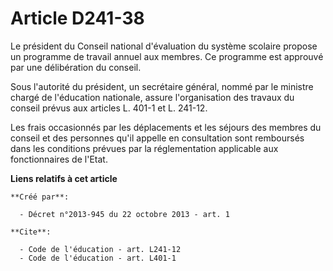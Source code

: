 # Article D241-38

Le président du Conseil national d'évaluation du système scolaire propose un programme de travail annuel aux membres. Ce
programme est approuvé par une délibération du conseil. 

Sous l'autorité du président, un secrétaire général, nommé par le ministre chargé de l'éducation nationale, assure
l'organisation des travaux du conseil prévus aux articles L. 401-1 et L. 241-12. 

Les frais occasionnés par les déplacements et les séjours des membres du conseil et des personnes qu'il appelle en
consultation sont remboursés dans les conditions prévues par la réglementation applicable aux fonctionnaires de l'Etat.

**Liens relatifs à cet article**

	**Créé par**:

	  - Décret n°2013-945 du 22 octobre 2013 - art. 1

	**Cite**:

	  - Code de l'éducation - art. L241-12
	  - Code de l'éducation - art. L401-1
